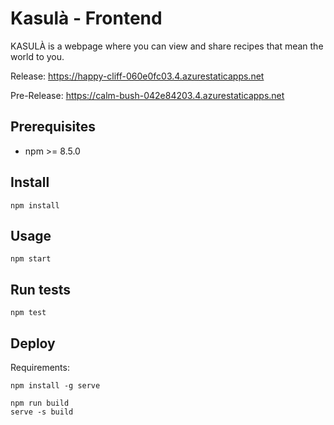 # Kasulà - Frontend
  
KASULÀ is a webpage where you can view and share recipes that mean the world to you.

Release: https://happy-cliff-060e0fc03.4.azurestaticapps.net

Pre-Release: https://calm-bush-042e84203.4.azurestaticapps.net

## Prerequisites
- npm >= 8.5.0

## Install
```
npm install
```

## Usage
```
npm start
```

## Run tests
```
npm test
```

## Deploy

Requirements:
```
npm install -g serve
```

```
npm run build
serve -s build
```